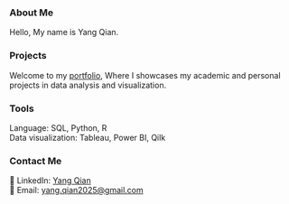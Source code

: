 ### About Me
Hello, My name is Yang Qian.

### Projects
Welcome to my [portfolio](https://github.com/yangqianx/Data-portfolio), Where I showcases my academic and personal projects in data analysis and visualization.

### Tools 
Language: SQL, Python, R  
Data visualization: Tableau, Power BI, Qilk

### Contact Me
📌 LinkedIn: [Yang Qian](https://www.linkedin.com/in/yangqian86)  
📌 Email: yang.qian2025@gmail.com
